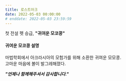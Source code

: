 ```yaml
---
title: 로스트아크
date: 2022-05-03 00:00:00
# enddate: 2022-05-03 23:59:59
---
```


첫 전설 펫 승급, **"귀여운 모코콩"**

#### 귀여운 모코콩 설명
마법학회에서 아크라시아의 모험가를 위해 소환한 귀여운 모모콩.  
고마운 마음에 볼이 발그레해졌다.

___"언제나 함께해주셔서 감사합니다."___
